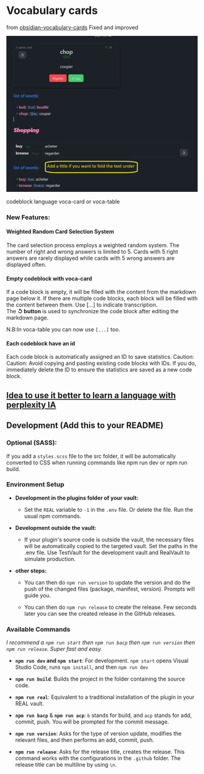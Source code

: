 # Vocabulary cards

from [obsidian-vocabulary-cards](https://github.com/meniam/obsidian-vocabulary-cards)
Fixed and improved

![alt text](assets/example.jpg)

codeblock language voca-card or voca-table

### New Features:

#### **Weighted Random Card Selection System**

The card selection process employs a weighted random system. The number of right and wrong answers is limited to 5. Cards with 5 right answers are rarely displayed while cards with 5 wrong answers are displayed often.

#### **Empty codeblock** with voca-card

If a code block is empty, it will be filled with the content from the markdown page below it. If there are multiple code blocks, each block will be filled with the content between them. 
Use [...] to indicate transcription.  
The **↺ button** is used to synchronize the code block after editing the markdown page.

N.B:In voca-table you can now use  `[...]` too.  

#### **Each codeblock have an id**

Each code block is automatically assigned an ID to save statistics. Caution: Caution: Avoid copying and pasting existing code blocks with IDs. If you do, immediately delete the ID to ensure the statistics are saved as a new code block.

## **[Idea to use it better to learn a language with perplexity IA](<assets/Idea to use it better to learn a language.md>)**
  
## Development (Add this to your README)
  
### Optional (SASS):
If you add a `styles.scss` file to the src folder, it will be automatically converted to CSS when running commands like npm run dev or npm run build.   
  
### Environment Setup
  
- **Development in the plugins folder of your vault:**
  - Set the `REAL` variable to `-1` in the `.env` file. Or delete the file. Run the usual npm commands.

- **Development outside the vault:**
  - If your plugin's source code is outside the vault, the necessary files will be automatically copied to the targeted vault. Set the paths in the .env file. Use TestVault for the development vault and RealVault to simulate production.  
  
- **other steps:**   
  - You can then do `npm run version` to update the version and do the push of the changed files (package, manifest, version). Prompts will guide you.  
  
  - You can then do `npm run release` to create the release. Few seconds later you can see the created release in the GitHub releases.  

### Available Commands
  
*I recommend a `npm run start` then `npm run bacp` then `npm run version` then `npm run release`. Super fast and easy.*  
  
- **`npm run dev` and `npm start`**: For development. 
  `npm start` opens Visual Studio Code, runs `npm install`, and then `npm run dev`  
  
- **`npm run build`**: Builds the project in the folder containing the source code.  
  
- **`npm run real`**: Equivalent to a traditional installation of the plugin in your REAL vault.  
  
- **`npm run bacp`** & **`npm run acp`**: `b` stands for build, and `acp` stands for add, commit, push. You will be prompted for the commit message. 
  
- **`npm run version`**: Asks for the type of version update, modifies the relevant files, and then performs an add, commit, push.  
  
- **`npm run release`**: Asks for the release title, creates the release. This command works with the configurations in the `.github` folder. The release title can be multiline by using `\n`.